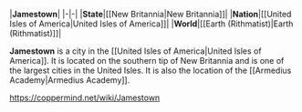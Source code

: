 |**Jamestown**|
|-|-|
|**State**|[[New Britannia\|New Britannia]]|
|**Nation**|[[United Isles of America\|United Isles of America]]|
|**World**|[[Earth (Rithmatist)\|Earth (Rithmatist)]]|

**Jamestown** is a city in the [[United Isles of America\|United Isles of America]].
It is located on the southern tip of New Britannia and is one of the largest cities in the United Isles.
It is also the location of the [[Armedius Academy\|Armedius Academy]].



https://coppermind.net/wiki/Jamestown